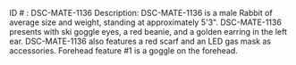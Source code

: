 ID # : DSC-MATE-1136
Description: DSC-MATE-1136 is a male Rabbit of average size and weight, standing at approximately 5'3". DSC-MATE-1136 presents with ski goggle eyes, a red beanie, and a golden earring in the left ear. DSC-MATE-1136 also features a red scarf and an LED gas mask as accessories. Forehead feature #1 is a goggle on the forehead.